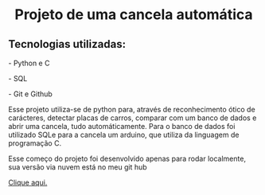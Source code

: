 <h1 align='center'>Projeto de uma cancela automática</h1>
<h2>Tecnologias utilizadas: </h2>
<p>- Python e C</p>
<p>- SQL </p>
<p>- Git e Github</p>

<p>Esse projeto utiliza-se de python para, através de reconhecimento ótico de carácteres, 
detectar placas de carros, comparar com um banco de dados e abrir uma cancela, tudo automáticamente. Para o banco de dados foi 
utilizado SQLe para a cancela um arduino, que utiliza da linguagem de programação C.</p>

<p>Esse começo do projeto foi desenvolvido apenas para rodar localmente, sua versão via nuvem está no meu git hub</p>
<a href='https://github.com/leonardobolfarini'>Clique aqui.</a>